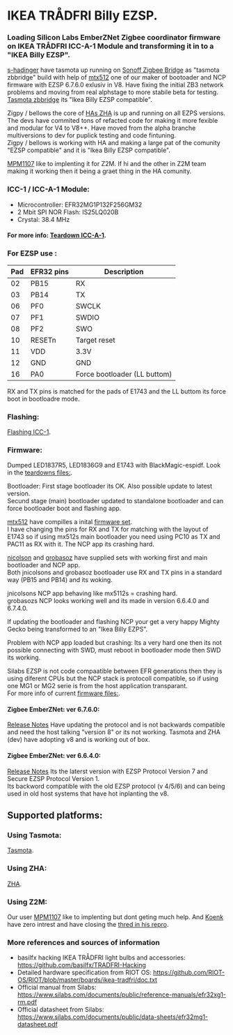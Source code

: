 # IKEA TRÅDFRI Billy EZSP.

### Loading Silicon Labs EmberZNet Zigbee coordinator firmware on IKEA TRÅDFRI ICC-A-1 Module and transforming it in to a "IKEA Billy EZSP".

[s-hadinger](https://github.com/s-hadinger) have tasmota up running on [Sonoff Zigbee Bridge](https://github.com/arendst/Tasmota/issues/8583) as "tasmota zbbridge" build with help of [mtx512](https://github.com/mtx512) one of our maker of bootoader and NCP firmware with EZSP 6.7.6.0 exlusiv in V8. Have fixing the initial ZB3 network problems and moving from real alphstage to more stabile beta for testing. [Tasmota zbbridge](Tasmota) its "Ikea Billy EZSP compatible".
 
Zigpy / bellows the core of [HAs ZHA](HA) is up and running on all EZPS versions. The devs have commited tons of refacted code for making it more fexible and modular for V4 to V8++. Have moved from the alpha branche multiversions to dev for puplick testing and code fintuning.   
Zigpy / bellows is working with HA and making a large pat of the comunity "EZSP compatible" and it is "Ikea Billy EZSP compatible".  

[MPM1107](https://github.com/MPM1107) like to implenting it for Z2M. If hi and the other in Z2M team making it working then it being a graet thing in the HA comunity.  


### ICC-1 / ICC-A-1 Module:

* Microcontroller: EFR32MG1P132F256GM32
* 2 Mbit SPI NOR Flash: IS25LQ020B
* Crystal: 38.4 MHz

#### For more info: [Teardown ICC-A-1](teardowns/ICC-A-1).


### For EZSP use :

| Pad | EFR32 pins | Description |
|------------|-----------|-------|
| 02         | PB15      | RX |
| 03         | PB14      | TX |
| 06         | PF0       | SWCLK |
| 07         | PF1       | SWDIO |
| 08         | PF2       | SWO   |
| 10         | RESETn    | Target reset | 
| 11         | VDD       | 3.3V | 
| 12         | GND       | GND |
| 16         | PA0       | Force bootloader (LL buttom) | 

RX and TX pins is matched for the pads of E1743 and the LL buttom its force boot in bootloadre mode.

### Flashing:

[Flashing ICC-1](Flashing-MG).  


### Firmware:

Dumped LED1837R5, LED1836G9 and E1743 with BlackMagic-espidf. Look in the [teardowns files:](https://github.com/MattWestb/IKEA-TRADFRI-ICC-A-1-Modul/tree/master/teardowns).   

Bootloader: First stage bootloader its OK. Also possible update to latest version.  
Secund stage (main) bootloader updated to standalone bootloader and can force bootloader boot and flashing app.  

[mtx512](https://github.com/mtx512) have compilles a inital [firmware set](https://github.com/mtx512/efr32/tree/master/icc-a-1).  
I have changing the pins for RX and TX for matching with the layout of E1743 so if using mx512s main bootloader you need using PC10 as TX and PAC11 as RX with it. The NCP app its crashing hard.  
  
[nicolson](https://github.com/jnicolson) and [grobasoz](https://github.com/grobasoz) have supplied sets with working first and main bootloader and NCP app.  
Both jnicolsons and grobasoz bootloader use RX and TX pins in a standard way (PB15 and PB14) and its woking.   

jnicolsons NCP app behaving like mx5112s = crashing hard.  
grobasozs NCP looks working well and its made in version 6.6.4.0 and 6.7.4.0.  

If updating the bootloader and flashing NCP your get a very happy Mighty Gecko being transformed to an "Ikea Billy EZPS".

Problem with NCP app loaded but crashing:
Its a very hard one then its not possible connecting with SWD, must reboot in bootloader mode then SWD its working.  

Silabs EZSP is not code compaatible between EFR generations then they is using diferent CPUs but the NCP stack is protocoll compatible, so if using one MG1 or MG2 serie is from the host application transparant.  
For more info of current [firmware files:](Firmware).  


#### Zigbee EmberZNet: ver 6.7.6.0: 

[Release Notes](https://www.silabs.com/documents/public/release-notes/emberznet-release-notes-6.7.6.0.pdf)
Have updating the protocol and is not backwards compatible and need the host talking "version 8" or its not working.
Tasmota and ZHA (dev) have adopting v8 and is working out of box.


#### Zigbee EmberZNet: ver 6.6.4.0:

[Release Notes](https://www.silabs.com/documents/public/release-notes/emberznet-release-notes-6.6.4.0.pdf)
Its the laterst version with EZSP Protocol Version 7 and Secure EZSP Protocol Version 1.  
Its backword compatible with the old EZSP protocol (v 4/5/6) and can being used in old host systems that have hot inplanting the v8.  

## Supported platforms:

### Using Tasmota: 
[Tasmota](Tasmota). 

### Using ZHA:
[ZHA](HA). 

### Using Z2M:
Our user [MPM1107](https://github.com/MPM1107) like to implenting but dont geting much help. And [Koenk](https://github.com/Koenkk) have zero intrest and have closing the [thred in his repro](https://github.com/Koenkk/zigbee-herdsman/issues/168#event-3580175320). 

### More references and sources of information
- basilfx hacking IKEA TRÅDFRI light bulbs and accessories: https://github.com/basilfx/TRADFRI-Hacking
- Detailed hardware specification from RIOT OS: https://github.com/RIOT-OS/RIOT/blob/master/boards/ikea-tradfri/doc.txt
- Official manual from Silabs: https://www.silabs.com/documents/public/reference-manuals/efr32xg1-rm.pdf
- Official datasheet from Silabs: https://www.silabs.com/documents/public/data-sheets/efr32mg1-datasheet.pdf
